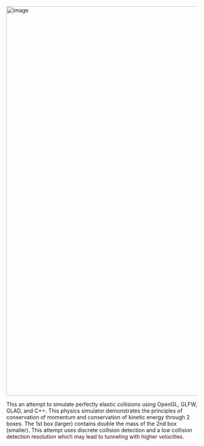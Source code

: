 <img width="1280" height="1024" alt="image" src="https://github.com/user-attachments/assets/4d8c0157-7e01-465c-83ff-c2d138340cec" />




This an attempt to simulate perfectly elastic collisions using OpenGL, GLFW, GLAD, and C++. 
This physics simulator demonstrates the principles of conservation of momentum and conservation of kinetic energy through 2 boxes. 
The 1st box (larger) contains double the mass of the 2nd box (smaller).
This attempt uses discrete collision detection and a low collision detection resolution which may lead to tunneling with higher velocities.
